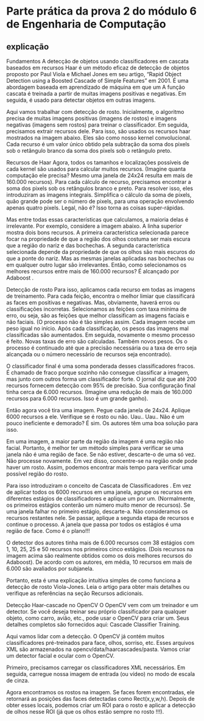 # Parte prática da prova 2 do módulo 6 de Engenharia de Computação

## explicação

Fundamentos
A detecção de objetos usando classificadores em cascata baseados em recursos Haar é um método eficaz de detecção de objetos proposto por Paul Viola e Michael Jones em seu artigo, “Rapid Object Detection using a Boosted Cascade of Simple Features” em 2001. É uma abordagem baseada em aprendizado de máquina em que um A função cascata é treinada a partir de muitas imagens positivas e negativas. Em seguida, é usado para detectar objetos em outras imagens.

Aqui vamos trabalhar com detecção de rosto. Inicialmente, o algoritmo precisa de muitas imagens positivas (imagens de rostos) e imagens negativas (imagens sem rostos) para treinar o classificador. Em seguida, precisamos extrair recursos dele. Para isso, são usados ​​os recursos haar mostrados na imagem abaixo. Eles são como nosso kernel convolucional. Cada recurso é um valor único obtido pela subtração da soma dos pixels sob o retângulo branco da soma dos pixels sob o retângulo preto.

Recursos de Haar
Agora, todos os tamanhos e localizações possíveis de cada kernel são usados ​​para calcular muitos recursos. (Imagine quanta computação ele precisa? Mesmo uma janela de 24x24 resulta em mais de 160.000 recursos). Para cada cálculo de recurso, precisamos encontrar a soma dos pixels sob os retângulos branco e preto. Para resolver isso, eles introduziram as imagens integrais. Simplifica o cálculo da soma de pixels, quão grande pode ser o número de pixels, para uma operação envolvendo apenas quatro pixels. Legal, não é? Isso torna as coisas super-rápidas.

Mas entre todas essas características que calculamos, a maioria delas é irrelevante. Por exemplo, considere a imagem abaixo. A linha superior mostra dois bons recursos. A primeira característica selecionada parece focar na propriedade de que a região dos olhos costuma ser mais escura que a região do nariz e das bochechas. A segunda característica selecionada depende da propriedade de que os olhos são mais escuros do que a ponte do nariz. Mas as mesmas janelas aplicadas nas bochechas ou em qualquer outro lugar são irrelevantes. Então, como selecionamos os melhores recursos entre mais de 160.000 recursos? É alcançado por Adaboost .

Detecção de rosto
Para isso, aplicamos cada recurso em todas as imagens de treinamento. Para cada feição, encontra o melhor limiar que classificará as faces em positivas e negativas. Mas, obviamente, haverá erros ou classificações incorretas. Selecionamos as feições com taxa mínima de erro, ou seja, são as feições que melhor classificam as imagens faciais e não faciais. (O processo não é tão simples assim. Cada imagem recebe um peso igual no início. Após cada classificação, os pesos das imagens mal classificadas são aumentados. Em seguida, novamente o mesmo processo é feito. Novas taxas de erro são calculadas. Também novos pesos. Os o processo é continuado até que a precisão necessária ou a taxa de erro seja alcançada ou o número necessário de recursos seja encontrado).

O classificador final é uma soma ponderada desses classificadores fracos. É chamado de fraco porque sozinho não consegue classificar a imagem, mas junto com outros forma um classificador forte. O jornal diz que até 200 recursos fornecem detecção com 95% de precisão. Sua configuração final tinha cerca de 6.000 recursos. (Imagine uma redução de mais de 160.000 recursos para 6.000 recursos. Isso é um grande ganho).

Então agora você tira uma imagem. Pegue cada janela de 24x24. Aplique 6000 recursos a ele. Verifique se é rosto ou não. Uau.. Uau.. Não é um pouco ineficiente e demorado? É sim. Os autores têm uma boa solução para isso.

Em uma imagem, a maior parte da região da imagem é uma região não facial. Portanto, é melhor ter um método simples para verificar se uma janela não é uma região de face. Se não estiver, descarte-o de uma só vez. Não processe novamente. Em vez disso, concentre-se na região onde pode haver um rosto. Assim, podemos encontrar mais tempo para verificar uma possível região do rosto.

Para isso introduziram o conceito de Cascata de Classificadores . Em vez de aplicar todos os 6000 recursos em uma janela, agrupe os recursos em diferentes estágios de classificadores e aplique um por um. (Normalmente, os primeiros estágios conterão um número muito menor de recursos). Se uma janela falhar no primeiro estágio, descarte-a. Não consideramos os recursos restantes nele. Se passar, aplique a segunda etapa de recursos e continue o processo. A janela que passa por todos os estágios é uma região de face. Como é o plano!!!

O detector dos autores tinha mais de 6.000 recursos com 38 estágios com 1, 10, 25, 25 e 50 recursos nos primeiros cinco estágios. (Dois recursos na imagem acima são realmente obtidos como os dois melhores recursos do Adaboost). De acordo com os autores, em média, 10 recursos em mais de 6.000 são avaliados por subjanela.

Portanto, esta é uma explicação intuitiva simples de como funciona a detecção de rosto Viola-Jones. Leia o artigo para obter mais detalhes ou verifique as referências na seção Recursos adicionais.

Detecção Haar-cascade no OpenCV
O OpenCV vem com um treinador e um detector. Se você deseja treinar seu próprio classificador para qualquer objeto, como carro, avião, etc., pode usar o OpenCV para criar um. Seus detalhes completos são fornecidos aqui: Cascade Classifier Training.

Aqui vamos lidar com a detecção. O OpenCV já contém muitos classificadores pré-treinados para face, olhos, sorriso, etc. Esses arquivos XML são armazenados na opencv/data/haarcascades/pasta. Vamos criar um detector facial e ocular com o OpenCV.

Primeiro, precisamos carregar os classificadores XML necessários. Em seguida, carregue nossa imagem de entrada (ou vídeo) no modo de escala de cinza.

Agora encontramos os rostos na imagem. Se faces forem encontradas, ele retornará as posições das faces detectadas como Rect(x,y,w,h). Depois de obter esses locais, podemos criar um ROI para o rosto e aplicar a detecção de olhos nesse ROI (já que os olhos estão sempre no rosto !!!).

